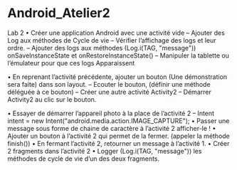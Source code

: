 # Android_Atelier2

Lab 2
•	Créer une application Android avec une activité vide
–	Ajouter des Log  aux méthodes de Cycle de vie
–	Vérifier l’affichage des logs et leur ordre.
–	Ajouter des logs aux méthodes  (Log.i(TAG, "message"))
onSaveInstanceState et
onRestoreInstanceState()
–	Manipuler la tablette ou l’émulateur  pour que ces logs Apparaissent 

•	En reprenant l’activité précédente, ajouter un bouton (Une démonstration sera faite) dans son layout.
–	Ecouter le bouton, (définir une méthode déléguée à ce bouton)
–	Créer une autre activité  Activity2
–	Démarrer Activity2 au clic sur le bouton.

•	Essayer de démarrer l’appareil photo à la place de l’activité 2
–	Intent intent = new Intent("android.media.action.IMAGE_CAPTURE");
•	Passer une message sous forme de chaine de caractère à l’activité 2 afficher-le !
•	Ajouter un bouton à l’activité 2 qui permet de la fermer. (appeler la méthode finish())
•	En fermant l’activité 2, retourner un message à l’activité 1.
•	Créer 2 fragments dans l’activité 2
•	Logger (Log.i(TAG, "message")) les méthodes de cycle de vie d’un des deux fragments.



